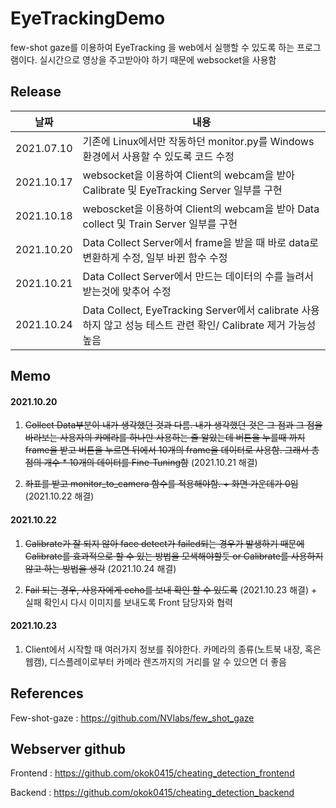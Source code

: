 # EyeTrackingDemo

few-shot gaze를 이용하여 EyeTracking 을 web에서 실행할 수 있도록 하는 프로그램이다. 실시간으로 영상을 주고받아야 하기 때문에 websocket을 사용함


## Release

|날짜|내용
|---|---|
|2021.07.10| 기존에 Linux에서만 작동하던 monitor.py를 Windows 환경에서 사용할 수 있도록 코드 수정
|2021.10.17| websocket을 이용하여 Client의 webcam을 받아 Calibrate 및 EyeTracking Server 일부를 구현
|2021.10.18| weboscket을 이용하여 Client의 webcam을 받아 Data collect 및 Train Server 일부를 구현
|2021.10.20| Data Collect Server에서 frame을 받을 때 바로 data로 변환하게 수정, 일부 바뀐 함수 수정
|2021.10.21| Data Collect Server에서 만드는 데이터의 수를 늘려서 받는것에 맞추어 수정
|2021.10.24| Data Collect, EyeTracking Server에서 calibrate 사용하지 않고 성능 테스트 관련 확인/ Calibrate 제거 가능성 높음



## Memo

#### 2021.10.20
1. ~~Collect Data부분이 내가 생각했던 것과 다름. 내가 생각했던 것은 그 점과 그 점을 바라보는 사용자의 카메라를 하나만 사용하는 줄 알았는데 버튼을 누를때 까지 frame을 받고 버튼을 누르면 뒤에서 10개의 frame을 데이터로 사용함. 그래서 총 점의 개수 * 10개의 데이터를 Fine-Tuning함~~ (2021.10.21 해결)


2. ~~좌표를 받고 monitor_to_camera 함수를 적용해야함. + 화면 가운데가 0임~~ (2021.10.22 해결)

#### 2021.10.22

1. ~~Calibrate가 잘 되지 않아 face detect가 failed되는 경우가 발생하기 때문에 Calibrate를 효과적으로 할 수 있는 방법을 모색해야할듯 or Calibrate를 사용하지 않고 하는 방법을 생각~~ (2021.10.24 해결)


2. ~~Fail 되는 경우, 사용자에게 echo를 보내 확인 할 수 있도록~~ (2021.10.23 해결) + 실패 확인시 다시 이미지를 보내도록 Front 담당자와 협력

#### 2021.10.23

1. Client에서 시작할 때 여러가지 정보를 줘야한다. 카메라의 종류(노트북 내장, 혹은 웹캠), 디스플레이로부터 카메라 렌즈까지의 거리를 알 수 있으면 더 좋음 

## References

Few-shot-gaze : https://github.com/NVlabs/few_shot_gaze

## Webserver github

Frontend : https://github.com/okok0415/cheating_detection_frontend

Backend : https://github.com/okok0415/cheating_detection_backend